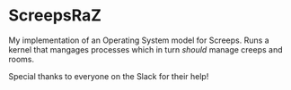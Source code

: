 # ScreepsRaZ
My implementation of an Operating System model for Screeps.
Runs a kernel that mangages processes which in turn *should* manage creeps and rooms.

Special thanks to everyone on the Slack for their help!
